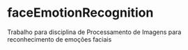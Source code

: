 # faceEmotionRecognition
Trabalho para disciplina de Processamento de Imagens para reconhecimento de emoções faciais
